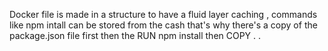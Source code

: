 Docker file is made in a structure to have a fluid layer caching , commands like npm intall can be stored from the cash that's why there's a copy of the package.json file first then the RUN npm install then COPY . .
